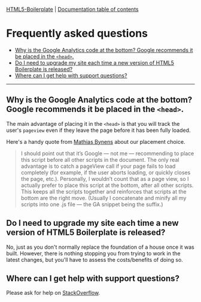 [HTML5-Boilerplate](https://github.com/obakriad/HTML5-Boilerplate) | [Documentation
table of contents](TOC.md)

# Frequently asked questions

* [Why is the Google Analytics code at the bottom? Google recommends it be
  placed in the
  `<head>`.](#why-is-the-google-analytics-code-at-the-bottom-google-recommends-it-be-placed-in-the-head)
* [Do I need to upgrade my site each time a new version of HTML5 Boilerplate is
  released?](#do-i-need-to-upgrade-my-site-each-time-a-new-version-of-html5-boilerplate-is-released)
* [Where can I get help with support
  questions?](#where-can-i-get-help-with-support-questions)

---

## Why is the Google Analytics code at the bottom? Google recommends it be placed in the `<head>`.

The main advantage of placing it in the `<head>` is that you will track the
user's `pageview` even if they leave the page before it has been fully loaded.

Here's a handy quote from [Mathias
Bynens](https://mathiasbynens.be/notes/async-analytics-snippet#comment-50) about
our placement choice.
>I should point out that it’s Google — not me — recommending to place this
script before all other scripts in the document. The only real advantage is to
catch a pageView call if your page fails to load completely (for example, if the
user aborts loading, or quickly closes the page, etc.). Personally, I wouldn’t
count that as a page view, so I actually prefer to place this script at the
bottom, after all other scripts. This keeps all the scripts together and
reinforces that scripts at the bottom are the right move. (Usually I concatenate
and minify all my scripts into one .js file — the GA snippet being the suffix.)

## Do I need to upgrade my site each time a new version of HTML5 Boilerplate is released?

No, just as you don't normally replace the foundation of a house once it was
built. However, there is nothing stopping you from trying to work in the latest
changes, but you'll have to assess the costs/benefits of doing so.

## Where can I get help with support questions?

Please ask for help on
[StackOverflow](https://stackoverflow.com/questions/tagged/html5boilerplate).
